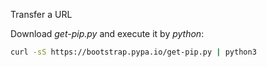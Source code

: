 Transfer a URL

Download *get-pip.py* and execute it by *python*:
```sh
curl -sS https://bootstrap.pypa.io/get-pip.py | python3
```
